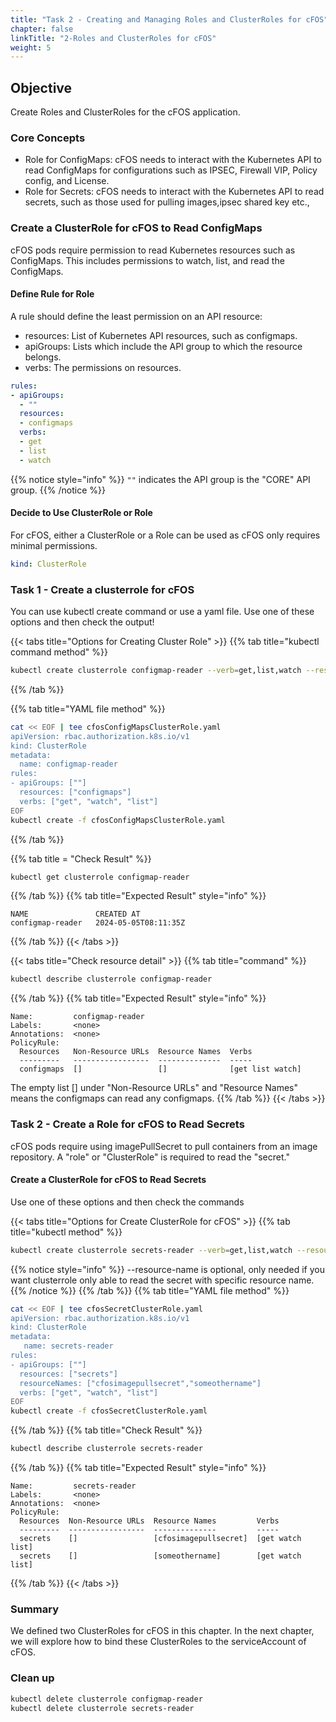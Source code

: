 ```yaml
---
title: "Task 2 - Creating and Managing Roles and ClusterRoles for cFOS"
chapter: false
linkTitle: "2-Roles and ClusterRoles for cFOS"
weight: 5
---
```


## Objective

Create Roles and ClusterRoles for the cFOS application.

### Core Concepts

- Role for ConfigMaps: cFOS needs to interact with the Kubernetes API to read ConfigMaps for configurations such as IPSEC, Firewall VIP, Policy config, and License.
- Role for Secrets: cFOS needs to interact with the Kubernetes API to read secrets, such as those used for pulling images,ipsec shared key etc.,

### Create a ClusterRole for cFOS to Read ConfigMaps

cFOS pods require permission to read Kubernetes resources such as ConfigMaps. This includes permissions to watch, list, and read the ConfigMaps.

#### Define Rule for Role

A rule should define the least permission on an API resource:
- resources: List of Kubernetes API resources, such as configmaps.
- apiGroups: Lists which include the API group to which the resource belongs.
- verbs: The permissions on resources.

```YAML
rules:
- apiGroups:
  - ""
  resources:
  - configmaps
  verbs:
  - get
  - list
  - watch
```

{{% notice style="info" %}}
`""` indicates the API group is the "CORE" API group.
{{% /notice %}}

#### Decide to Use ClusterRole or Role

For cFOS, either a ClusterRole or a Role can be used as cFOS only requires minimal permissions. 

```yaml
kind: ClusterRole
```

### Task 1 - Create a clusterrole for cFOS 

You can use kubectl create command or use a yaml file.  Use one of these options and then check the output!

{{< tabs title="Options for Creating Cluster Role" >}}
{{% tab title="kubectl command method" %}}

```bash
kubectl create clusterrole configmap-reader --verb=get,list,watch --resource=configmaps 
```
{{% /tab %}}

{{% tab title="YAML file method" %}}

```bash
cat << EOF | tee cfosConfigMapsClusterRole.yaml
apiVersion: rbac.authorization.k8s.io/v1
kind: ClusterRole
metadata:
  name: configmap-reader
rules:
- apiGroups: [""]
  resources: ["configmaps"]
  verbs: ["get", "watch", "list"]
EOF
kubectl create -f cfosConfigMapsClusterRole.yaml 
```
{{% /tab %}}

{{% tab title = "Check Result" %}}

```bash
kubectl get clusterrole configmap-reader
```
{{% /tab %}}
{{% tab title="Expected Result" style="info" %}}
```
NAME               CREATED AT
configmap-reader   2024-05-05T08:11:35Z
```
{{% /tab %}}
{{< /tabs >}}

{{< tabs title="Check resource detail" >}}
{{% tab title="command" %}}
```bash
kubectl describe clusterrole configmap-reader
```
{{% /tab %}}
{{% tab title="Expected Result" style="info" %}}
```
Name:         configmap-reader
Labels:       <none>
Annotations:  <none>
PolicyRule:
  Resources   Non-Resource URLs  Resource Names  Verbs
  ---------   -----------------  --------------  -----
  configmaps  []                 []              [get list watch]
```
The empty list [] under "Non-Resource URLs" and "Resource Names" means the configmaps can read any configmaps.
{{% /tab %}}
{{< /tabs >}}

### Task 2 - Create a Role for cFOS to Read Secrets

cFOS pods require using imagePullSecret to pull containers from an image repository. A "role" or "ClusterRole" is required to read the "secret."

#### Create a ClusterRole for cFOS to Read Secrets

Use one of these options and then check the commands

{{< tabs title="Options for Create ClusterRole for cFOS" >}}
{{% tab title="kubectl method" %}}
```bash
kubectl create clusterrole secrets-reader --verb=get,list,watch --resource=secrets --resource-name=cfosimagepullsecret,someothername
```

{{% notice style="info" %}}
--resource-name is optional, only needed if you want clusterrole only able to read the secret with specific resource name. 
{{% /notice %}}
{{% /tab %}}
{{% tab title="YAML file method" %}}

```bash
cat << EOF | tee cfosSecretClusterRole.yaml
apiVersion: rbac.authorization.k8s.io/v1
kind: ClusterRole
metadata:
   name: secrets-reader
rules:
- apiGroups: [""]
  resources: ["secrets"]
  resourceNames: ["cfosimagepullsecret","someothername"]
  verbs: ["get", "watch", "list"]
EOF
kubectl create -f cfosSecretClusterRole.yaml
```
{{% /tab %}}
{{% tab title="Check Result" %}}
```bash
kubectl describe clusterrole secrets-reader
```
{{% /tab %}}
{{% tab title="Expected Result" style="info" %}}
```
Name:         secrets-reader
Labels:       <none>
Annotations:  <none>
PolicyRule:
  Resources  Non-Resource URLs  Resource Names         Verbs
  ---------  -----------------  --------------         -----
  secrets    []                 [cfosimagepullsecret]  [get watch list]
  secrets    []                 [someothername]        [get watch list]
```
{{% /tab %}}
{{< /tabs >}}

### Summary

We defined two ClusterRoles for cFOS in this chapter. In the next chapter, we will explore how to bind these ClusterRoles to the serviceAccount of cFOS.

### Clean up

```bash
kubectl delete clusterrole configmap-reader
kubectl delete clusterrole secrets-reader
```

